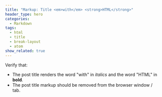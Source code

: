 ```yaml
---
title: "Markup: Title <em>with</em> <strong>HTML</strong>"
header_type: hero
categories:
  - Markdown
tags:
  - html
  - title
  - break-layout
  - atom
show_related: true
---
```


Verify that:

* The post title renders the word "with" in *italics* and the word "HTML" in **bold**.
* The post title markup should be removed from the browser window / tab.